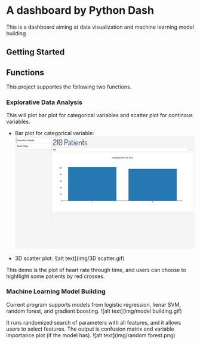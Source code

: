 # A dashboard by Python Dash
This is a dashboard aiming at data visualization and machine learning model building

## Getting Started

## Functions
This project supportes the following two functions.
### Explorative Data Analysis
This will plot bar plot for categorical variables and scatter plot for continous variables.

* Bar plot for categorical variable:
![alt text](img/barplot.png)

* 3D scatter plot:
![alt text](img/3D scatter.gif)

This demo is the plot of heart rate through time, and users can choose to hightlight some patients by red crosses.

### Machine Learning Model Building
Current program supports models from logistic regression, lienar SVM, random forest, and gradient boosting. 
![alt text](img/model building.gif)

It runs randomized search of parameters with all features, and it allows users to select features. The output is confusion matrix and variable importance plot (if the model has).
![alt text](img/random forest.png)

